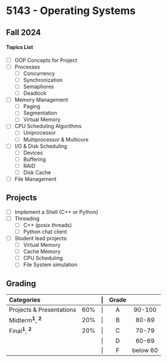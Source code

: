 # 5143 - Operating Systems

## Fall 2024

#### Topics List

- [ ] OOP Concepts for Project
- [ ] Processes
  - [ ] Concurrency
  - [ ] Synchronization
  - [ ] Semaphores
  - [ ] Deadlock
- [ ] Memory Management
  - [ ] Paging
  - [ ] Segmentation
  - [ ] Virtual Memory
- [ ] CPU Scheduling Algorithms
  - [ ] Uniprocessor
  - [ ] Multiprocessor & Multicore
- [ ] I/O & Disk Scheduling
  - [ ] Devices
  - [ ] Buffering
  - [ ] RAID
  - [ ] Disk Cache
- [ ] File Management

## Projects

- [ ] Implement a Shell (C++ or Python)
- [ ] Threading
  - [ ] C++ (posix threads)
  - [ ] Python chat client
- [ ] Student lead projects:
  - [ ] Virtual Memory
  - [ ] Cache Memory
  - [ ] CPU Scheduling
  - [ ] File System simulation

## Grading

| Categories                                |     | \|  | Grade |          |
| :---------------------------------------- | :-: | :-: | :---: | :------: |
| Projects & Presentations                  | 60% | \|  |   A   |  90-100  |
| Midterm<sup>**1**</sup>, <sup>**2**</sup> | 20% | \|  |   B   |  80-89   |
| Final<sup>**1**</sup>, <sup>**2**</sup>   | 20% | \|  |   C   |  70-79   |
|                                           |     | \|  |   D   |  60-69   |
|                                           |     | \|  |   F   | below 60 |


